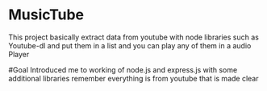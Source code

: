 # MusicTube

This project basically extract data from youtube with node libraries such as Youtube-dl and put them in a list and you can play any of them in a audio Player

#Goal
Introduced me to working of node.js and express.js with some additional libraries remember everything is from youtube that is made clear
